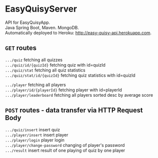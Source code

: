 # EasyQuisyServer

API for EasyQuisyApp.<br/>
Java Spring Boot, Maven. MongoDB. <br/>
Automatically deployed to Heroku: http://easy-quisy-api.herokuapp.com.

## <code>GET</code> routes
<code>.../quiz</code> fetching all quizzes <br/>
<code>.../quiz/id/{quizId}</code> fetching quiz with id=quizId <br/>
<code>.../quiz/stat</code> fetching all quiz statistics <br/>
<code>.../quiz/stat/id/{quizId}</code> fetching quiz statistics with id=quizId <br/>

<code>.../player</code> fetching all players <br/>
<code>.../player/id/{playerId}</code> fetching player with id=playerId <br/>
<code>.../player/leaderboard</code> fetching all players sorted desc by average score<br/>

## <code>POST</code> routes - data transfer via HTTP Request Body<br/>
<code>.../quiz/insert</code> insert quiz <br/>
<code>.../player/insert</code> insert player <br/>
<code>.../player/login</code> player login <br/>
<code>.../player/change-password</code> changing of player's password <br/>
<code>.../result</code> insert result of one playing of quiz by one player <br/>
